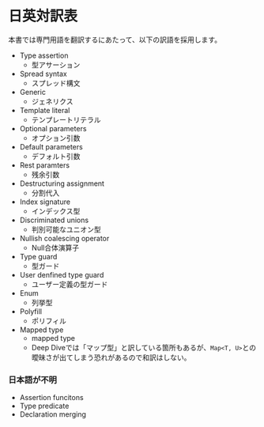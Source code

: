 # 日英対訳表

本書では専門用語を翻訳するにあたって、以下の訳語を採用します。

* Type assertion
  * 型アサーション
* Spread syntax
  * スプレッド構文
* Generic
  * ジェネリクス
* Template literal
  * テンプレートリテラル
* Optional parameters
  * オプション引数
* Default parameters
  * デフォルト引数
* Rest paramters
  * 残余引数
* Destructuring assignment
  * 分割代入
* Index signature
  * インデックス型
* Discriminated unions
  * 判別可能なユニオン型
* Nullish coalescing operator
  * Null合体演算子
* Type guard
  * 型ガード
* User denfined type guard
  * ユーザー定義の型ガード
* Enum
  * 列挙型
* Polyfill
  * ポリフィル
* Mapped type
  * mapped type
  * Deep Diveでは「マップ型」と訳している箇所もあるが、`Map<T, U>`との曖昧さが出てしまう恐れがあるので和訳はしない。

### 日本語が不明

* Assertion funcitons
* Type predicate
* Declaration merging

